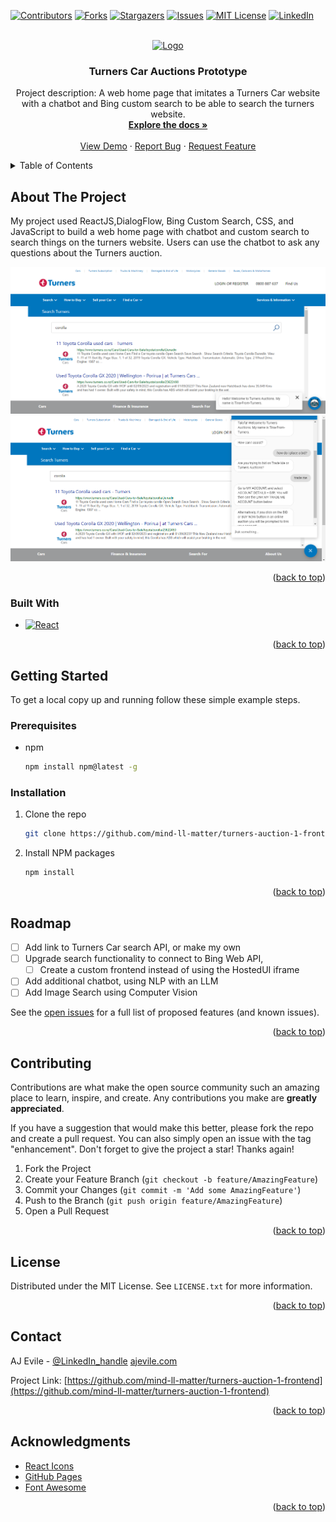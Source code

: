 <!-- README template from: https://github.com/othneildrew/Best-README-Template -->

<a name="readme-top"></a>

<!-- PROJECT SHIELDS -->
<!--
*** I'm using markdown "reference style" links for readability.
*** Reference links are enclosed in brackets [ ] instead of parentheses ( ).
*** See the bottom of this document for the declaration of the reference variables
*** for contributors-url, forks-url, etc. This is an optional, concise syntax you may use.
*** https://www.markdownguide.org/basic-syntax/#reference-style-links
-->
[![Contributors][contributors-shield]][contributors-url]
[![Forks][forks-shield]][forks-url]
[![Stargazers][stars-shield]][stars-url]
[![Issues][issues-shield]][issues-url]
[![MIT License][license-shield]][license-url]
[![LinkedIn][linkedin-shield]][linkedin-url]



<!-- PROJECT LOGO -->
<br />
<div align="center">
  <a href="https://github.com/mind-ll-matter/turners-auction-1-frontend">
    <img src="https://www.turners.co.nz/contentassets/3e15c8546917474ca0a150b18e9fd64e/turnerscars_logo_1line_horz_true-rgb-desktop.png" alt="Logo" width="280" height="80">
  </a>

<h3 align="center">Turners Car Auctions Prototype</h3>

  <p align="center">
    Project description: A web home page that imitates a Turners Car website with a chatbot and Bing custom search to be able to search the turners website.
    <br />
    <a href="https://github.com/mind-ll-matter/turners-auction-1-frontend"><strong>Explore the docs »</strong></a>
    <br />
    <br />
    <a href="https://github.com/mind-ll-matter/turners-auction-1-frontend">View Demo</a>
    ·
    <a href="https://github.com/mind-ll-matter/turners-auction-1-frontend/issues">Report Bug</a>
    ·
    <a href="https://github.com/mind-ll-matter/turners-auction-1-frontend/issues">Request Feature</a>
  </p>
</div>



<!-- TABLE OF CONTENTS -->
<details>
  <summary>Table of Contents</summary>
  <ol>
    <li>
      <a href="#about-the-project">About The Project</a>
      <ul>
        <li><a href="#built-with">Built With</a></li>
      </ul>
    </li>
    <li>
      <a href="#getting-started">Getting Started</a>
      <ul>
        <li><a href="#prerequisites">Prerequisites</a></li>
        <li><a href="#installation">Installation</a></li>
      </ul>
    </li>
    <li><a href="#usage">Usage</a></li>
    <li><a href="#roadmap">Roadmap</a></li>
    <li><a href="#contributing">Contributing</a></li>
    <li><a href="#license">License</a></li>
    <li><a href="#contact">Contact</a></li>
    <li><a href="#acknowledgments">Acknowledgments</a></li>
  </ol>
</details>



<!-- ABOUT THE PROJECT -->
## About The Project

My project used ReactJS,DialogFlow, Bing Custom Search, CSS, and JavaScript to build a web home page with chatbot and custom search to search things on the turners website. Users can use the chatbot to ask any questions about the Turners auction.

<div align="center">
  <img src="./project-images/search.jpg" alt="search"/>
  <br/>
  <img src="./project-images/chatbot.jpg" alt="chatbot"/>
<!--   <img src="project-images/chatbot.png" alt="screenshot2" width="250" height="400"> -->
  <p align="center">
 </div>

<p align="right">(<a href="#readme-top">back to top</a>)</p>



### Built With

* [![React][React.js]][React-url]

<p align="right">(<a href="#readme-top">back to top</a>)</p>



<!-- GETTING STARTED -->
## Getting Started

To get a local copy up and running follow these simple example steps.

### Prerequisites

* npm
  ```sh
  npm install npm@latest -g
  ```

### Installation

1. Clone the repo
   ```sh
   git clone https://github.com/mind-ll-matter/turners-auction-1-frontend.git
   ```
2. Install NPM packages
   ```sh
   npm install
   ```

<p align="right">(<a href="#readme-top">back to top</a>)</p>



<!-- USAGE EXAMPLES -->

<!-- 
## Usage


Use this space to show useful examples of how a project can be used. Additional screenshots, code examples and demos work well in this space. You may also link to more resources.

_For more examples, please refer to the [Documentation](https://example.com)_


<p align="right">(<a href="#readme-top">back to top</a>)</p>
-->


<!-- ROADMAP -->
## Roadmap

- [ ] Add link to Turners Car search API, or make my own
- [ ] Upgrade search functionality to connect to Bing Web API, 
    - [ ] Create a custom frontend instead of using the HostedUI iframe
- [ ] Add additional chatbot, using NLP with an LLM
- [ ] Add Image Search using Computer Vision

See the [open issues](https://github.com/mind-ll-matter/turners-auction-1-frontend/issues) for a full list of proposed features (and known issues).

<p align="right">(<a href="#readme-top">back to top</a>)</p>



<!-- CONTRIBUTING -->
## Contributing

Contributions are what make the open source community such an amazing place to learn, inspire, and create. Any contributions you make are **greatly appreciated**.

If you have a suggestion that would make this better, please fork the repo and create a pull request. You can also simply open an issue with the tag "enhancement".
Don't forget to give the project a star! Thanks again!

1. Fork the Project
2. Create your Feature Branch (`git checkout -b feature/AmazingFeature`)
3. Commit your Changes (`git commit -m 'Add some AmazingFeature'`)
4. Push to the Branch (`git push origin feature/AmazingFeature`)
5. Open a Pull Request

<p align="right">(<a href="#readme-top">back to top</a>)</p>



<!-- LICENSE -->
## License

Distributed under the MIT License. See `LICENSE.txt` for more information.

<p align="right">(<a href="#readme-top">back to top</a>)</p>



<!-- CONTACT -->
## Contact

AJ Evile - [@LinkedIn_handle](https://www.linkedin.com/in/ajevile/)
<a href="ajevile.com">ajevile.com</a>

Project Link: [https://github.com/mind-ll-matter/turners-auction-1-frontend](https://github.com/mind-ll-matter/turners-auction-1-frontend)

<p align="right">(<a href="#readme-top">back to top</a>)</p>



<!-- ACKNOWLEDGMENTS -->
## Acknowledgments

* [React Icons](https://react-icons.github.io/react-icons/search)
* [GitHub Pages](https://pages.github.com)
* [Font Awesome](https://fontawesome.com)

<p align="right">(<a href="#readme-top">back to top</a>)</p>



<!-- MARKDOWN LINKS & IMAGES -->
<!-- https://www.markdownguide.org/basic-syntax/#reference-style-links -->
[contributors-shield]: https://img.shields.io/github/contributors/mind-ll-matter/turners-auction-1-frontend.svg?style=for-the-badge
[contributors-url]: https://github.com/mind-ll-matter/turners-auction-1-frontend/graphs/contributors
[forks-shield]: https://img.shields.io/github/forks/mind-ll-matter/turners-auction-1-frontend.svg?style=for-the-badge
[forks-url]: https://github.com/mind-ll-matter/turners-auction-1-frontend/network/members
[stars-shield]: https://img.shields.io/github/stars/mind-ll-matter/turners-auction-1-frontend.svg?style=for-the-badge
[stars-url]: https://github.com/mind-ll-matter/turners-auction-1-frontend/stargazers
[issues-shield]: https://img.shields.io/github/issues/mind-ll-matter/turners-auction-1-frontend.svg?style=for-the-badge
[issues-url]: https://github.com/mind-ll-matter/turners-auction-1-frontend/issues
[license-shield]: https://img.shields.io/github/license/mind-ll-matter/turners-auction-1-frontend.svg?style=for-the-badge
[license-url]: https://github.com/mind-ll-matter/turners-auction-1-frontend/blob/master/LICENSE.txt
[linkedin-shield]: https://img.shields.io/badge/-LinkedIn-black.svg?style=for-the-badge&logo=linkedin&colorB=555
[linkedin-url]: https://linkedin.com/in/ajevile
[product-screenshot]: images/screenshot.png
[Next.js]: https://img.shields.io/badge/next.js-000000?style=for-the-badge&logo=nextdotjs&logoColor=white
[Next-url]: https://nextjs.org/
[React.js]: https://img.shields.io/badge/React-20232A?style=for-the-badge&logo=react&logoColor=61DAFB
[React-url]: https://reactjs.org/
[Vue.js]: https://img.shields.io/badge/Vue.js-35495E?style=for-the-badge&logo=vuedotjs&logoColor=4FC08D
[Vue-url]: https://vuejs.org/
[Angular.io]: https://img.shields.io/badge/Angular-DD0031?style=for-the-badge&logo=angular&logoColor=white
[Angular-url]: https://angular.io/
[Svelte.dev]: https://img.shields.io/badge/Svelte-4A4A55?style=for-the-badge&logo=svelte&logoColor=FF3E00
[Svelte-url]: https://svelte.dev/
[Laravel.com]: https://img.shields.io/badge/Laravel-FF2D20?style=for-the-badge&logo=laravel&logoColor=white
[Laravel-url]: https://laravel.com
[Bootstrap.com]: https://img.shields.io/badge/Bootstrap-563D7C?style=for-the-badge&logo=bootstrap&logoColor=white
[Bootstrap-url]: https://getbootstrap.com
[JQuery.com]: https://img.shields.io/badge/jQuery-0769AD?style=for-the-badge&logo=jquery&logoColor=white
[JQuery-url]: https://jquery.com 
